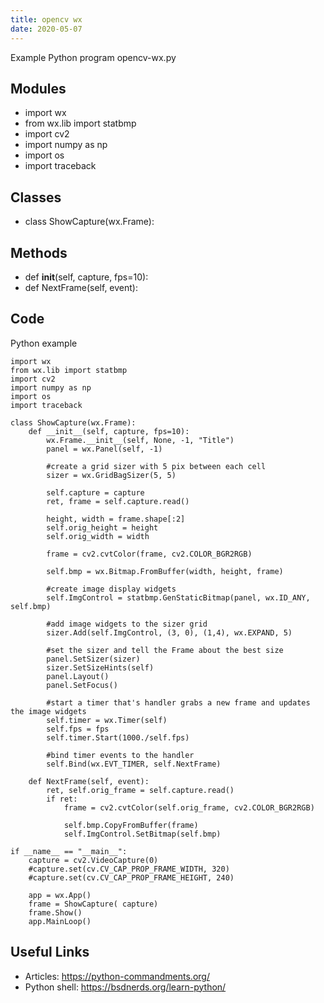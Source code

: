 ```yaml
---
title: opencv wx
date: 2020-05-07
---
```

Example Python program opencv-wx.py

## Modules

* import wx
* from wx.lib import statbmp
* import cv2
* import numpy as np
* import os
* import traceback

## Classes

* class ShowCapture(wx.Frame):

## Methods

* def __init__(self, capture, fps=10):
* def NextFrame(self, event):

## Code

Python example

    import wx
    from wx.lib import statbmp
    import cv2
    import numpy as np
    import os
    import traceback
    
    class ShowCapture(wx.Frame):
        def __init__(self, capture, fps=10):
            wx.Frame.__init__(self, None, -1, "Title")
            panel = wx.Panel(self, -1)
    
            #create a grid sizer with 5 pix between each cell
            sizer = wx.GridBagSizer(5, 5)
    
            self.capture = capture
            ret, frame = self.capture.read()
    
            height, width = frame.shape[:2]
            self.orig_height = height
            self.orig_width = width
    
            frame = cv2.cvtColor(frame, cv2.COLOR_BGR2RGB)
    
            self.bmp = wx.Bitmap.FromBuffer(width, height, frame)
            
            #create image display widgets
            self.ImgControl = statbmp.GenStaticBitmap(panel, wx.ID_ANY, self.bmp)
            
            #add image widgets to the sizer grid
            sizer.Add(self.ImgControl, (3, 0), (1,4), wx.EXPAND, 5)
            
            #set the sizer and tell the Frame about the best size
            panel.SetSizer(sizer)
            sizer.SetSizeHints(self)
            panel.Layout()
            panel.SetFocus()
    
            #start a timer that's handler grabs a new frame and updates the image widgets
            self.timer = wx.Timer(self)
            self.fps = fps
            self.timer.Start(1000./self.fps)
    
            #bind timer events to the handler
            self.Bind(wx.EVT_TIMER, self.NextFrame)
    
        def NextFrame(self, event):
            ret, self.orig_frame = self.capture.read()
            if ret:
                frame = cv2.cvtColor(self.orig_frame, cv2.COLOR_BGR2RGB)
    
                self.bmp.CopyFromBuffer(frame)
                self.ImgControl.SetBitmap(self.bmp)
    
    if __name__ == "__main__":
        capture = cv2.VideoCapture(0)
        #capture.set(cv.CV_CAP_PROP_FRAME_WIDTH, 320)
        #capture.set(cv.CV_CAP_PROP_FRAME_HEIGHT, 240)
    
        app = wx.App()
        frame = ShowCapture( capture)
        frame.Show()
        app.MainLoop()

## Useful Links

- Articles: https://python-commandments.org/
- Python shell: https://bsdnerds.org/learn-python/
